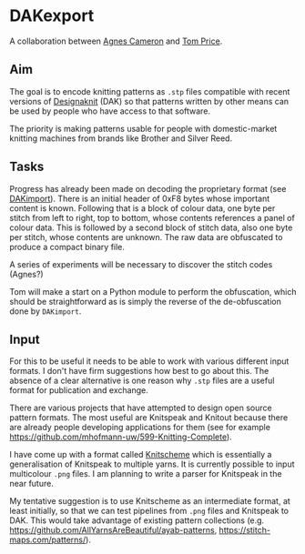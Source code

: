 # DAKexport

A collaboration between [Agnes Cameron](https://github.com/agnescameron)
and [Tom Price](https://github.com/t0mpr1c3/).

## Aim

The goal is to encode knitting patterns as `.stp` files compatible with
recent versions of [Designaknit](https://softbyte.co.uk/) (DAK) so that
patterns written by other means can be used by people who have access
to that software.

The priority is making patterns usable for people with domestic-market
knitting machines from brands like Brother and Silver Reed.

## Tasks

Progress has already been made on decoding the proprietary format 
(see [DAKimport](https://github.com/t0mpr1c3/DAKimport)). There is an
initial header of 0xF8 bytes whose important content is known. Following
that is a block of colour data, one byte per stitch from left to right, 
top to bottom, whose contents references a panel of colour data. This is
followed by a second block of stitch data, also one byte per stitch, whose
contents are unknown. The raw data are obfuscated to produce a compact binary file.

A series of experiments will be necessary to discover the stitch codes (Agnes?)

Tom will make a start on a Python module to perform the obfuscation, which
should be straightforward as is simply the reverse of the de-obfuscation
done by `DAKimport`.

## Input

For this to be useful it needs to be able to work with various different
input formats. I don't have firm suggestions how best to go about this.
The absence of a clear alternative is one reason why `.stp` files are a
useful format for publication and exchange.

There are various projects that have attempted to design open source pattern
formats. The most useful are Knitspeak and Knitout because there are already
people developing applications for them (see for example
https://github.com/mhofmann-uw/599-Knitting-Complete).

I have come up with a format called [Knitscheme](https://github.com/t0mpr1c3/knitscheme)
which is essentially a generalisation of Knitspeak to multiple yarns. It is
currently possible to input multicolour `.png` files. I am planning to write
a parser for Knitspeak in the near future.

My tentative suggestion is to use Knitscheme as an intermediate format, at least
initially, so that we can test pipelines from `.png` files and Knitspeak to
DAK. This would take advantage of existing pattern collections
(e.g. https://github.com/AllYarnsAreBeautiful/ayab-patterns, https://stitch-maps.com/patterns/).
